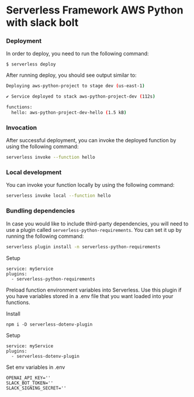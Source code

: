# Serverless Framework AWS Python with slack bolt


### Deployment

In order to deploy, you need to run the following command:

```
$ serverless deploy
```

After running deploy, you should see output similar to:

```bash
Deploying aws-python-project to stage dev (us-east-1)

✔ Service deployed to stack aws-python-project-dev (112s)

functions:
  hello: aws-python-project-dev-hello (1.5 kB)
```

### Invocation

After successful deployment, you can invoke the deployed function by using the following command:

```bash
serverless invoke --function hello
```

### Local development

You can invoke your function locally by using the following command:

```bash
serverless invoke local --function hello
```

### Bundling dependencies

In case you would like to include third-party dependencies, you will need to use a plugin called `serverless-python-requirements`. You can set it up by running the following command:

```bash
serverless plugin install -n serverless-python-requirements
```

Setup
```
service: myService
plugins:
  - serverless-python-requirements
```


Preload function environment variables into Serverless. Use this plugin if you have variables stored in a .env file that you want loaded into your functions.

Install
```
npm i -D serverless-dotenv-plugin
```

Setup
```
service: myService
plugins:
  - serverless-dotenv-plugin
```

Set env variables in .env
```
OPENAI_API_KEY=''
SLACK_BOT_TOKEN=''
SLACK_SIGNING_SECRET=''
```
